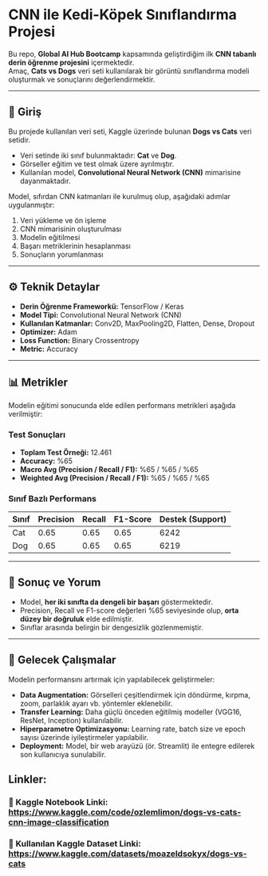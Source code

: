
# CNN ile Kedi-Köpek Sınıflandırma Projesi

Bu repo, **Global AI Hub Bootcamp** kapsamında geliştirdiğim ilk **CNN tabanlı derin öğrenme projesini** içermektedir.  
Amaç, **Cats vs Dogs** veri seti kullanılarak bir görüntü sınıflandırma modeli oluşturmak ve sonuçlarını değerlendirmektir.  

---

## 📌 Giriş

Bu projede kullanılan veri seti, Kaggle üzerinde bulunan **Dogs vs Cats** veri setidir.  
- Veri setinde iki sınıf bulunmaktadır: **Cat** ve **Dog**.  
- Görseller eğitim ve test olmak üzere ayrılmıştır.  
- Kullanılan model, **Convolutional Neural Network (CNN)** mimarisine dayanmaktadır.  

Model, sıfırdan CNN katmanları ile kurulmuş olup, aşağıdaki adımlar uygulanmıştır:  
1. Veri yükleme ve ön işleme  
2. CNN mimarisinin oluşturulması  
3. Modelin eğitilmesi  
4. Başarı metriklerinin hesaplanması  
5. Sonuçların yorumlanması  

---

## ⚙️ Teknik Detaylar

- **Derin Öğrenme Frameworkü:** TensorFlow / Keras  
- **Model Tipi:** Convolutional Neural Network (CNN)  
- **Kullanılan Katmanlar:** Conv2D, MaxPooling2D, Flatten, Dense, Dropout  
- **Optimizer:** Adam  
- **Loss Function:** Binary Crossentropy  
- **Metric:** Accuracy  

---

## 📊 Metrikler

Modelin eğitimi sonucunda elde edilen performans metrikleri aşağıda verilmiştir:

### Test Sonuçları
- **Toplam Test Örneği:** 12.461  
- **Accuracy:** %65  
- **Macro Avg (Precision / Recall / F1):** %65 / %65 / %65  
- **Weighted Avg (Precision / Recall / F1):** %65 / %65 / %65  

### Sınıf Bazlı Performans
| Sınıf | Precision | Recall | F1-Score | Destek (Support) |
|-------|-----------|--------|----------|------------------|
| Cat   | 0.65      | 0.65   | 0.65     | 6242             |
| Dog   | 0.65      | 0.65   | 0.65     | 6219             |

---

## 🔎 Sonuç ve Yorum

- Model, **her iki sınıfta da dengeli bir başarı** göstermektedir.  
- Precision, Recall ve F1-score değerleri %65 seviyesinde olup, **orta düzey bir doğruluk** elde edilmiştir.  
- Sınıflar arasında belirgin bir dengesizlik gözlenmemiştir.  

---

## 🚀 Gelecek Çalışmalar

Modelin performansını artırmak için yapılabilecek geliştirmeler:  
- **Data Augmentation:** Görselleri çeşitlendirmek için döndürme, kırpma, zoom, parlaklık ayarı vb. yöntemler eklenebilir.  
- **Transfer Learning:** Daha güçlü önceden eğitilmiş modeller (VGG16, ResNet, Inception) kullanılabilir.  
- **Hiperparametre Optimizasyonu:** Learning rate, batch size ve epoch sayısı üzerinde iyileştirmeler yapılabilir.  
- **Deployment:** Model, bir web arayüzü (ör. Streamlit) ile entegre edilerek son kullanıcıya sunulabilir.  


## Linkler:
### 🔗 Kaggle Notebook Linki: https://www.kaggle.com/code/ozlemlimon/dogs-vs-cats-cnn-image-classification
### 🔗 Kullanılan Kaggle Dataset Linki: https://www.kaggle.com/datasets/moazeldsokyx/dogs-vs-cats




